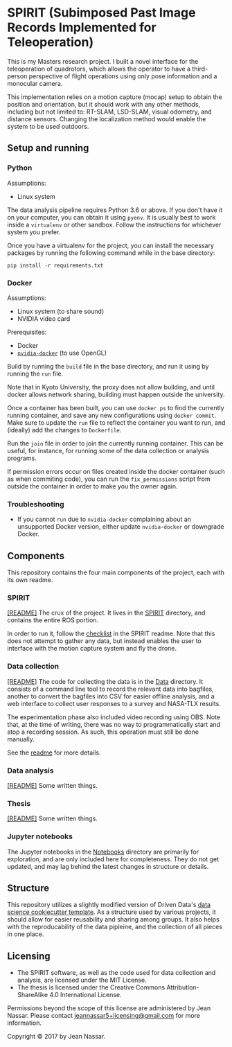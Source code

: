# SPIRIT (Subimposed Past Image Records Implemented for Teleoperation)

This is my Masters research project.
I built a novel interface for the teleoperation of quadrotors, which allows the operator to have a third-person perspective of flight operations using only pose information and a monocular camera.

This implementation relies on a motion capture (mocap) setup to obtain the position and orientation, but it should work with any other methods, including but not limited to: RT-SLAM, LSD-SLAM, visual odometry, and distance sensors.
Changing the localization method would enable the system to be used outdoors.


## Setup and running

### Python
Assumptions:
* Linux system

The data analysis pipeline requires Python 3.6 or above.
If you don't have it on your computer, you can obtain it using `pyenv`.
It is usually best to work inside a `virtualenv` or other sandbox.
Follow the instructions for whichever system you prefer.

Once you have a virtualenv for the project, you can install the necessary packages by running the following command while in the base directory:

    pip install -r requirements.txt

### Docker
Assumptions:
* Linux system (to share sound)
* NVIDIA video card

Prerequisites:
* Docker
* [`nvidia-docker`](https://github.com/NVIDIA/nvidia-docker) (to use OpenGL)

Build by running the `build` file in the base directory, and run it using by running the `run` file.

Note that in Kyoto University, the proxy does not allow building, and until docker allows network sharing, building must happen outside the university.

Once a container has been built, you can use `docker ps` to find the currently running container, and save any new configurations using `docker commit`.
Make sure to update the `run` file to reflect the container you want to run, and (ideally) add the changes to `Dockerfile`.

Run the `join` file in order to join the currently running container.
This can be useful, for instance, for running some of the data collection or analysis programs.

If permission errors occur on files created inside the docker container (such as when commiting code), you can run the `fix_permissions` script from outside the container in order to make you the owner again.

### Troubleshooting

* If you cannot `run` due to `nvidia-docker` complaining about an unsupported Docker version, either update `nvidia-docker` or downgrade Docker.


## Components
This repository contains the four main components of the project, each with its own readme.

### SPIRIT
[[README]](references/readme_spirit.md)
The crux of the project.
It lives in the [SPIRIT](src/ros/spirit) directory, and contains the entire ROS portion. 

In order to run it, follow the [checklist](references/readme_spirit.md#checklist) in the SPIRIT readme.
Note that this does not attempt to gather any data, but instead enables the user to interface with the motion capture system and fly the drone.

### Data collection 
[[README]](references/readme_data.md)
The code for collecting the data is in the [Data](src/data) directory.
It consists of a command line tool to record the relevant data into bagfiles, another to convert the bagfiles into CSV for easier offline analysis, and a web interface to collect user responses to a survey and NASA-TLX results.

The experimentation phase also included video recording using OBS.
Note that, at the time of writing, there was no way to programmatically start and stop a recording session.
As such, this operation must still be done manually.

See the [readme](references/readme_data.md) for more details.

### Data analysis
[[README]](references/readme_analysis.md)
Some written things.

### Thesis
[[README]](references/readme_thesis.md)
Some written things.

### Jupyter notebooks
The Jupyter notebooks in the [Notebooks](notebooks) directory are primarily for exploration, and are only included here for completeness.
They do not get updated, and may lag behind the latest changes in structure or details.


## Structure
This repository utilizes a slightly modified version of Driven Data's [data science cookiecutter template](https://drivendata.github.io/cookiecutter-data-science/).
As a structure used by various projects, it should allow for easier reusability and sharing among groups.
It also helps with the reproducability of the data pipleine, and the collection of all pieces in one place.


## Licensing
* The SPIRIT software, as well as the code used for data collection and analysis, are licensed under the MIT License.
* The thesis is licensed under the Creative Commons Attribution-ShareAlike 4.0 International License.

Permissions beyond the scope of this license are administered by Jean Nassar. Please contact jeannassar5+licensing@gmail.com for more information.

Copyright © 2017 by Jean Nassar.
